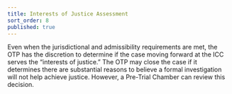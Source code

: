 ```yaml
---
title: Interests of Justice Assessment
sort_order: 8
published: true
---
```



Even when the jurisdictional and admissibility requirements are met, the OTP has the discretion to determine if the case moving forward at the ICC serves the “interests of justice.” The OTP may close the case if it determines there are substantial reasons to believe a formal investigation will not help achieve justice. However, a Pre-Trial Chamber can review this decision.
